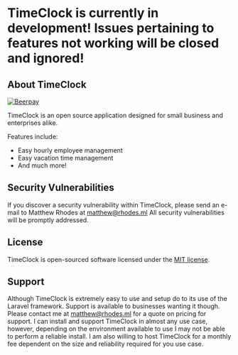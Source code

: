 # TimeClock is currently in development! Issues pertaining to features not working will be closed and ignored!

## About TimeClock

[![Beerpay](https://img.shields.io/beerpay/tankerkiller125/TimeClock.svg?style=flat-square)](https://beerpay.io/tankerkiller125/TimeClock)

TimeClock is an open source application designed for small business and enterprises alike.

Features include:
* Easy hourly employee management
* Easy vacation time management
* And much more!

## Security Vulnerabilities

If you discover a security vulnerability within TimeClock, please send an e-mail to Matthew Rhodes at matthew@rhodes.ml All security vulnerabilities will be promptly addressed.

## License

TimeClock is open-sourced software licensed under the [MIT license](http://opensource.org/licenses/MIT).

## Support

Although TimeClock is extremely easy to use and setup do to its use of the Laravel framework. Support is available to businesses wanting it though. Please contact me at matthew@rhodes.ml for a quote on pricing for support. I can install and support TimeClock in almost any use case, however, depending on the environment available to use I may not be able to perform a reliable install. I am also willing to host TimeClock for a monthly fee dependent on the size and reliability required for you use case.

